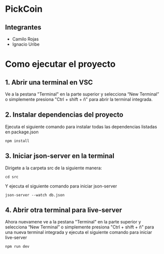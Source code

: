 # PickCoin

## Integrantes

- Camilo Rojas
- Ignacio Uribe

# Como ejecutar el proyecto

## 1. Abrir una terminal en VSC

Ve a la pestana "Terminal" en la parte superior y selecciona “New Terminal” o simplemente presiona "Ctrl + shift + ñ" para abrir la terminal integrada.

## 2. Instalar dependencias del proyecto

Ejecuta el siguiente comando para instalar todas las dependencias listadas en package.json 

```
npm install
```

## 3. Iniciar json-server en la terminal

Dirigete a la carpeta src de la siguiente manera:

```
cd src
```

Y ejecuta el siguiente comando para iniciar json-server

```
json-server --watch db.json
```

## 4. Abrir otra terminal para live-server

Ahora nuevamene ve a la pestana "Terminal" en la parte superior y selecciona “New Terminal” o simplemente presiona "Ctrl + shift + ñ" para una nueva terminal integrada y ejecuta el siguiente comando para iniciar live-server

```
npm run dev
```